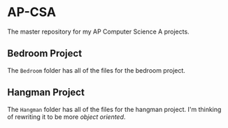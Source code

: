 # AP-CSA
The master repository for my AP Computer Science A projects. 

## Bedroom Project
The `Bedroom` folder has all of the files for the bedroom project.

## Hangman Project
The `Hangman` folder has all of the files for the hangman project. I'm thinking of rewriting it to be more *object oriented*. 
